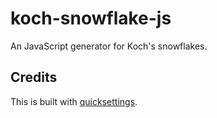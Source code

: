 # koch-snowflake-js

An JavaScript generator for Koch's snowflakes.

## Credits

This is built with [quicksettings](https://github.com/bit101/quicksettings).